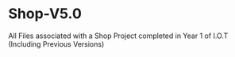 # Shop-V5.0
All Files associated with a Shop Project completed in Year 1 of I.O.T (Including Previous Versions)
